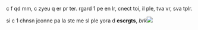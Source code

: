 c f qd mm, c zyeu q er pr ter. rgard 1 pe en lr, cnect toi, il ple, tva vr, sva tplr.

si c 1 chnsn jconne pa la ste me sl ple yora d **escrgts**, _brk_![](http://img4.wikia.nocookie.net/__cb20130412093524/desencyclopedie/images/2/2d/B%C3%A9b%C3%A9_pleurs.png)